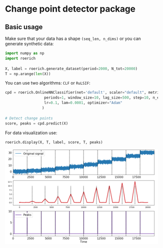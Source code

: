 # Change point detector package

## Basic usage 

Make sure that your data has a shape `(seq_len, n_dims)` or you can generate synthetic data:
```python
import numpy as np
import roerich
 
X, label = roerich.generate_dataset(period=2000, N_tot=20000)
T = np.arange(len(X))
```

You can use two algorithms: `CLF` or `RuLSIF`: 

```python
cpd = roerich.OnlineNNClassifier(net='default', scaler="default", metric="KL_sym",
                  periods=1, window_size=10, lag_size=500, step=10, n_epochs=100,
                  lr=0.1, lam=0.0001, optimizer="Adam"
                 )

# Detect change points
score, peaks = cpd.predict(X)
```

For data visualization use: 
```python
roerich.display(X, T, label, score, T, peaks)
```
![](images/demo.png)